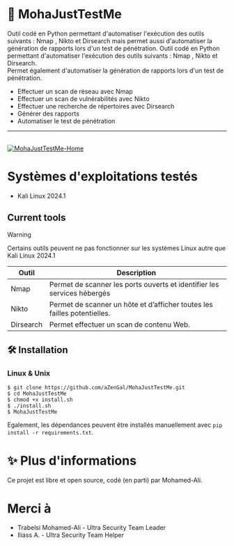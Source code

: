 # 📡 MohaJustTestMe
Outil codé en Python permettant d'automatiser l'exécution des outils suivants : Nmap , Nikto et Dirsearch mais permet aussi d'automatiser la génération de rapports lors d'un test de pénétration.
Outil codé en Python permettant d'automatiser l'exécution des outils suivants : Nmap , Nikto et Dirsearch.<br/> 
Permet également d'automatiser la génération de rapports lors d'un test de pénétration.
* Effectuer un scan de réseau avec Nmap
* Effectuer un scan de vulnérabilités avec Nikto
* Effectuer une recherche de répertoires avec Dirsearch
* Générer des rapports
* Automatiser le test de pénétration
------------------------------------
<br/>
<a href=""><img src="" alt="MohaJustTestMe-Home" border="0"></a>
<br />

# Systèmes d'exploitations testés
- Kali Linux 2024.1

## Current tools
> [!WARNING]
> Certains outils peuvent ne pas fonctionner sur les systèmes Linux autre que Kali Linux 2024.1

| Outil                 | Description                                                                                                       |
|-----------------------|-------------------------------------------------------------------------------------------------------------------|
| Nmap                  | Permet de scanner les ports ouverts et identifier les services hébergés                                           |
| Nikto                 | Permet de scanner un hôte et d’afficher toutes les failles potentielles.                                          |
| Dirsearch             | Permet effectuer un scan de contenu Web.                                                                          |

## 🛠 Installation
### Linux & Unix
```
$ git clone https://github.com/aZenGal/MohaJustTestMe.git
$ cd MohaJustTestMe
$ chmod +x install.sh
$ ./install.sh
$ MohaJustTestMe
```
Egalement, les dépendances peuvent être installés manuellement avec `pip install -r requirements.txt`.

# ✨ Plus d'informations
Ce projet est libre et open source, codé (en parti) par Mohamed-Ali.

# Merci à
* Trabelsi Mohamed-Ali - Ultra Security Team Leader <br/>
* Iliass A. - Ultra Security Team Helper
